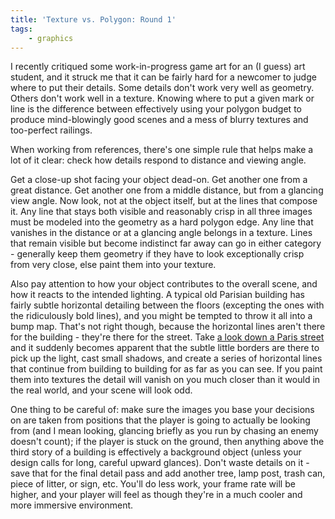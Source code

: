 ```yaml
---
title: 'Texture vs. Polygon: Round 1'
tags:
    - graphics
---
```

I recently critiqued some work-in-progress game art for an (I guess) art student, and it struck me that it can be fairly hard for a newcomer to judge where to put their details. Some details don't work very well as geometry. Others don't work well in a texture. Knowing where to put a given mark or line is the difference between effectively using your polygon budget to produce mind-blowingly good scenes and a mess of blurry textures and too-perfect railings.

When working from references, there's one simple rule that helps make a lot of it clear: check how details respond to distance and viewing angle.

Get a close-up shot facing your object dead-on. Get another one from a great distance. Get another one from a middle distance, but from a glancing view angle. Now look, not at the object itself, but at the lines that compose it. Any line that stays both visible and reasonably crisp in all three images must be modeled into the geometry as a hard polygon edge. Any line that vanishes in the distance or at a glancing angle belongs in a texture. Lines that remain visible but become indistinct far away can go in either category - generally keep them geometry if they have to look exceptionally crisp from very close, else paint them into your texture.

Also pay attention to how your object contributes to the overall scene, and how it reacts to the intended lighting. A typical old Parisian building has fairly subtle horizontal detailing between the floors (excepting the ones with the ridiculously bold lines), and you might be tempted to throw it all into a bump map. That's not right though, because the horizontal lines aren't there for the building - they're there for the street. Take [a look down a Paris street](http://en.wikipedia.org/wiki/File:Rue_St_Jacques_Louis_Le_Grand_DSC09316.jpg) and it suddenly becomes apparent that the subtle little borders are there to pick up the light, cast small shadows, and create a series of horizontal lines that continue from building to building for as far as you can see. If you paint them into textures the detail will vanish on you much closer than it would in the real world, and your scene will look odd.

One thing to be careful of: make sure the images you base your decisions on are taken from positions that the player is going to actually be looking from (and I mean looking, glancing briefly as you run by chasing an enemy doesn't count); if the player is stuck on the ground, then anything above the third story of a building is effectively a background object (unless your design calls for long, careful upward glances). Don't waste details on it - save that for the final detail pass and add another tree, lamp post, trash can, piece of litter, or sign, etc. You'll do less work, your frame rate will be higher, and your player will feel as though they're in a much cooler and more immersive environment.